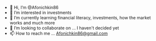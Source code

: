 - 👋 Hi, I’m @Afonichkin86
- 👀 I’m interested in investments
- 🌱 I’m currently learning financial literacy, investments, how the market works and much more
- 💞️ I’m looking to collaborate on ... I haven't decided yet
- 📫 How to reach me ... Afonichkin86@gmail.com

<!---
Afonichkin86/Afonichkin86 is a ✨ special ✨ repository because its `README.md` (this file) appears on your GitHub profile.
You can click the Preview link to take a look at your changes.
--->

